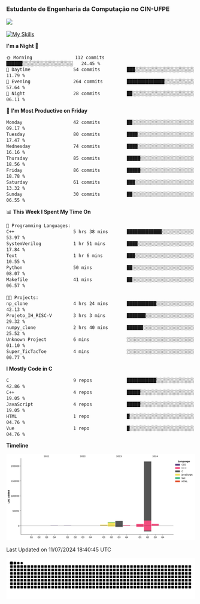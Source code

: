 
### Estudante de Engenharia da Computação no CIN-UFPE
<div>
      <!--<img width=400 src="https://github-readme-stats.vercel.app/api?username=Zed201&show_icons=true&theme=tokyonight" /-->
      <img width=400 src='https://leetcode.card.workers.dev/Zed201?theme=nord&font=baloo&extension=null' />
</div>


[![My Skills](https://skillicons.dev/icons?i=c,cpp,py,java,neovim&theme=dark)](https://skillicons.dev)

<!--START_SECTION:waka-->
**I'm a Night 🦉** 

```text
🌞 Morning                112 commits         ██████░░░░░░░░░░░░░░░░░░░   24.45 % 
🌆 Daytime                54 commits          ███░░░░░░░░░░░░░░░░░░░░░░   11.79 % 
🌃 Evening                264 commits         ██████████████░░░░░░░░░░░   57.64 % 
🌙 Night                  28 commits          ██░░░░░░░░░░░░░░░░░░░░░░░   06.11 % 
```
📅 **I'm Most Productive on Friday** 

```text
Monday                   42 commits          ██░░░░░░░░░░░░░░░░░░░░░░░   09.17 % 
Tuesday                  80 commits          ████░░░░░░░░░░░░░░░░░░░░░   17.47 % 
Wednesday                74 commits          ████░░░░░░░░░░░░░░░░░░░░░   16.16 % 
Thursday                 85 commits          █████░░░░░░░░░░░░░░░░░░░░   18.56 % 
Friday                   86 commits          █████░░░░░░░░░░░░░░░░░░░░   18.78 % 
Saturday                 61 commits          ███░░░░░░░░░░░░░░░░░░░░░░   13.32 % 
Sunday                   30 commits          ██░░░░░░░░░░░░░░░░░░░░░░░   06.55 % 
```


📊 **This Week I Spent My Time On** 

```text
💬 Programming Languages: 
C++                      5 hrs 38 mins       █████████████░░░░░░░░░░░░   53.97 % 
SystemVerilog            1 hr 51 mins        ████░░░░░░░░░░░░░░░░░░░░░   17.84 % 
Text                     1 hr 6 mins         ███░░░░░░░░░░░░░░░░░░░░░░   10.55 % 
Python                   50 mins             ██░░░░░░░░░░░░░░░░░░░░░░░   08.07 % 
Makefile                 41 mins             ██░░░░░░░░░░░░░░░░░░░░░░░   06.57 % 

🐱‍💻 Projects: 
np_clone                 4 hrs 24 mins       ███████████░░░░░░░░░░░░░░   42.13 % 
Projeto_IH_RISC-V        3 hrs 3 mins        ███████░░░░░░░░░░░░░░░░░░   29.32 % 
numpy_clone              2 hrs 40 mins       ██████░░░░░░░░░░░░░░░░░░░   25.52 % 
Unknown Project          6 mins              ░░░░░░░░░░░░░░░░░░░░░░░░░   01.10 % 
Super_TicTacToe          4 mins              ░░░░░░░░░░░░░░░░░░░░░░░░░   00.77 % 
```

**I Mostly Code in C** 

```text
C                        9 repos             ███████████░░░░░░░░░░░░░░   42.86 % 
C++                      4 repos             █████░░░░░░░░░░░░░░░░░░░░   19.05 % 
JavaScript               4 repos             █████░░░░░░░░░░░░░░░░░░░░   19.05 % 
HTML                     1 repo              █░░░░░░░░░░░░░░░░░░░░░░░░   04.76 % 
Vue                      1 repo              █░░░░░░░░░░░░░░░░░░░░░░░░   04.76 % 
```



**Timeline**

![Lines of Code chart](https://raw.githubusercontent.com/Zed201/Zed201/master/assets/bar_graph.png)


 Last Updated on 11/07/2024 18:40:45 UTC
<!--END_SECTION:waka-->

<picture>
  <source media="(prefers-color-scheme: dark)" srcset="https://github.com/Zed201/Zed201/blob/output/github-contribution-grid-snake-dark.svg" />
  <img alt="github-snake" src="https://github.com/Zed201/Zed201/blob/output/github-contribution-grid-snake-dark.svg" />
</picture>
